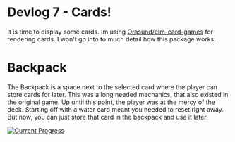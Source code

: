 # Devlog 7 - Cards!

It is time to display some cards. Im using [Orasund/elm-card-games](https://package.elm-lang.org/packages/Orasund/elm-card-game/latest/) for rendering cards. I won't go into to much detail how this package works.

# Backpack

The Backpack is a space next to the selected card where the player can store cards for later.
This was a long needed mechanics, that also existed in the original game.
Up until this point, the player was at the mercy of the deck.
Starting off with a water card meant you needed to reset right away.
But now, you can just store that card in the backpack and use it later.

[![Current Progress](https://orasund.github.io/littleWorldPuzzler/devlog/7/game.png)](https://orasund.github.io/littleWorldPuzzler/devlog/7/)